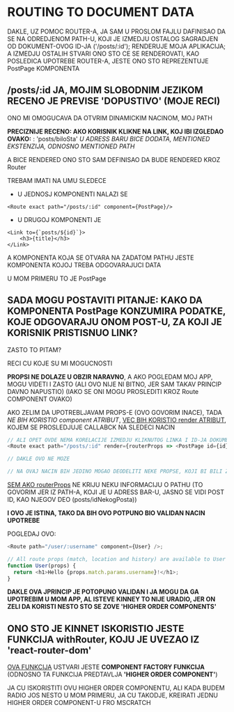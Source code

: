 # ROUTING TO DOCUMENT DATA

DAKLE, UZ POMOC ROUTER-A, JA SAM U PROSLOM FAJLU DAFINISAO DA SE NA ODREDJENOM PATH-U, KOJI JE IZMEDJU OSTALOG SAGRADJEN OD DOKUMENT-OVOG ID-JA ('/posts/:id'); RENDERUJE MOJA APLIKACIJA; A IZMEDJU OSTALIH STVARI ONO STO CE SE RENDEROVATI, KAO POSLEDICA UPOTREBE ROUTER-A, JESTE ONO STO REPREZENTUJE PostPage KOMPONENTA

## /posts/:id JA, MOJIM SLOBODNIM JEZIKOM RECENO JE PREVISE 'DOPUSTIVO' (MOJE RECI)

ONO MI OMOGUCAVA DA OTVRIM DINAMICKIM NACINOM, MOJ PATH

**PRECIZNIJE RECENO: АКО KORISNIK KLIKNE NA LINK, KOJ IBI IZGLEDAO OVAKO:** : 'posts/biloSta' *U ADRESS BARU BICE DODATA, MENTIONED EKSTENZIJA, ODNOSNO MENTIONED PATH* 

A BICE RENDERED ONO STO SAM DEFINISAO DA BUDE RENDERED KROZ Router

TREBAM IMATI NA UMU SLEDECE

- U JEDNOSJ KOMPONENTI NALAZI SE 

```jvascript
<Route exact path="/posts/:id" component={PostPage}/>  
```

- U DRUGOJ KOMPONENTI JE

```jvascript
<Link to={`posts/${id}`}>
    <h3>{title}</h3>
</Link>
```

A KOMPONENTA KOJA SE OTVARA NA ZADATOM PATHU JESTE KOMPONENTA KOJOJ TREBA ODGOVARAJUCI DATA

U MOM PRIMERU TO JE PostPage

## SADA MOGU POSTAVITI PITANJE: KAKO DA KOMPONENTA PostPage KONZUMIRA PODATKE, KOJE ODGOVARAJU ONOM POST-U, ZA KOJI JE KORISNIK PRISTISNUO LINK?

ZASTO TO PITAM?

RECI CU KOJE SU MI MOGUCNOSTI

**PROPSI NE DOLAZE U OBZIR NARAVNO**, A AKO POGLEDAM MOJ APP, MOGU VIDETI I ZASTO (ALI OVO NIJE NI BITNO, JER SAM TAKAV PRINCIP DAVNO NAPUSTIO) (IAKO SE ONI MOGU PROSLEDITI KROZ Route COMPONENT OVAKO)

AKO ZELIM DA UPOTREBLJAVAM PROPS-E (OVO GOVORIM INACE), TADA *NE BIH KORISTIO component ATRIBUT*, [VEC BIH KORISTIO render ATRIBUT](https://reacttraining.com/react-router/web/api/Route/render-func), KOJEM SE PROSLEDJUJE CALLABCK NA SLEDECI NACIN

```javascript
// ALI OPET OVDE NEMA KORELACIJE IZMEDJU KLIKNUTOG LINKA I ID-JA DOKUMENTA, KOI BI ODGOVARAO POST-U
<Route exact path="/posts/:id" render={routerProps => <PostPage id={id} />}/> 

// DAKLE OVO NE MOZE

// NA OVAJ NACIN BIH JEDINO MOGAO DEODELITI NEKE PROPSE, KOJI BI BILI ZAJEDNICKI ZA SVAKI POST

```

[SEM AKO routerProps](https://reacttraining.com/react-router/web/api/Route/route-props) NE KRIJU NEKU INFORMACIJU O PATHU (TO GOVORIM JER IZ PATH-A, KOJI JE U ADRESS BAR-U, JASNO SE VIDI POST ID, KAO NJEGOV DEO (posts/idNekogPosta))

**I OVO JE ISTINA, TAKO DA BIH OVO POTPUNO BIO VALIDAN NACIN UPOTREBE**

POGLEDAJ OVO:

```javascript
<Route path="/user/:username" component={User} />;

// All route props (match, location and history) are available to User
function User(props) {
  return <h1>Hello {props.match.params.username}!</h1>;
}
```

**DAKLE OVA JPRINCIP JE POTOPUNO VALIDAN I JA MOGU DA GA UPOTREBIM U MOM APP, AL ISTEVE KINNEY TO NIJE URADIO, JER ON ZELI DA KORISTI NESTO STO SE ZOVE 'HIGHER ORDER COMPONENTS'**

## ONO STO JE KINNET ISKORISTIO JESTE FUNKCIJA withRouter, KOJU JE UVEZAO IZ 'react-router-dom'

[OVA FUNKCIJA](https://reacttraining.com/react-router/web/api/withRouter) USTVARI JESTE **COMPONENT FACTORY FUNKCIJA** (ODNOSNO TA FUNKCIJA PREDTAVLJA **'HIGHER ORDER COMPONENT'**)

JA CU ISKORISTITI OVU HIGHER ORDER COMPONENTU, ALI KADA BUDEM RADIO JOS NESTO U MOM PRIMERU, JA CU TAKODJE, KREIRATI JEDNU HIGHER ORDER COMPONENT-U FRO MSCRATCH
